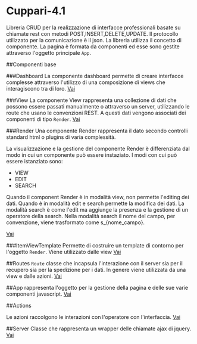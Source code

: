 # Cuppari-4.1

Libreria CRUD per la realizzazione di interfacce professionali basate su chiamate rest con 
metodi POST,INSERT,DELETE,UPDATE. Il protocollo utilizzato per la comunicazione è il json. 
La libreria utilizza il concetto di componente. La pagina è formata da componenti ed esse
sono gestite attraverso l'oggetto principale `App`. 
            
##Componenti base

###Dashboard
La componente dashboard permette di creare interfacce complesse attraverso
l'utilizzo di una composizione di views che interagiscono tra di loro.
<a href="dashboards">Vai</a>

###View
La componente View rappresenta una collezione di dati che possono essere passati manualmente o 
attraverso un server, utilizzando le route che usano le convenzioni REST. A questi dati 
vengono associati dei componenti di tipo `Render`. 
<a href="views">Vai</a>


###Render
Una componente Render rappresenta il dato secondo controlli standard html o plugins 
di varia complessità.

La visualizzazione e la gestione del componente Render è differenziata dal modo in cui un componente
può essere instaziato. I modi con cui può essere istanziato sono:

- VIEW
- EDIT
- SEARCH

Quando il component Render è in modalità view, non permette l'editing dei dati.
Quando è in modalità edit e search permette la modifica dei dati. La modalità search è come l'edit
ma aggiunge la presenza e la gestione di un operatore della search. Nella modalità search il 
nome del campo, per convenzione, viene trasformato come s_{nome_campo}. 

<a href="renders">Vai</a>

###ItemViewTemplate
Permette di costruire un template di contorno per l'oggetto `Render`. Viene utilizzato dalle view
<a href="item-structure">Vai</a>

##Routes
`Route` classe che incapsula l'interazione con il server sia per il recupero sia per la spedizione per i dati.
In genere viene utilizzata da una view e dalle azioni.
<a href="routes">Vai</a>

##App
rappresenta l'oggetto per la gestione della pagina e delle sue varie componenti javascript.
<a href="app">Vai</a>


##Actions

Le azioni raccolgono le interazioni con l'operatore con l'interfaccia.
 <a href="actions">Vai</a>

##Server
Classe che rappresenta un wrapper delle chiamate ajax di jquery.
<a href="server">Vai</a>

